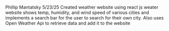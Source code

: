 Phillip Mantatsky 5/23/25
Created weather website using react js
weater website shows temp, humidity, and wind speed of various cities and implements a search bar for the user to search for their own city.
Also uses Open Weather Api to retrieve data and add it to the website
